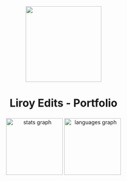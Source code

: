 <div align="center">
  <img height="200" src="https://cdn.discordapp.com/attachments/1139876621864681562/1172964976533712896/0664f50065b8c844.gif?ex=68e60383&is=68e4b203&hm=b3e0b3f80dcd8d33e729b3be437a277375a88d0ffd883d41a0c6325ac9bdb068&"  />
</div>

###

<h1 align="center">Liroy Edits - Portfolio</h1>

###

<div align="center">
</div>

###

<div align="center">
</div>

###

<div align="center">
  <img src="https://github-readme-stats.vercel.app/api?username=justliroy&hide_title=false&hide_rank=false&show_icons=true&include_all_commits=true&count_private=true&disable_animations=false&theme=dracula&locale=en&hide_border=false&order=1" height="150" alt="stats graph"  />
  <img src="https://github-readme-stats.vercel.app/api/top-langs?username=justliroy&locale=en&hide_title=false&layout=compact&card_width=320&langs_count=5&theme=dracula&hide_border=false&order=2" height="150" alt="languages graph"  />
</div>

###
